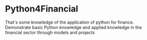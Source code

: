 # Python4Financial
That's some knowledge of the application of python for finance. Demonstrate basic Python knowledge and applied knowledge in the financial sector through models and projects
